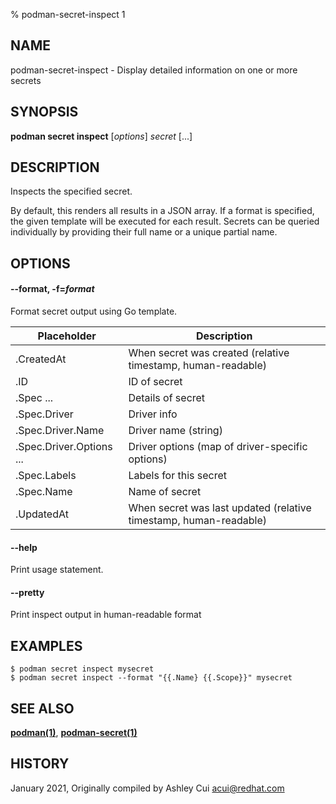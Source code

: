 % podman-secret-inspect 1

## NAME

podman\-secret\-inspect - Display detailed information on one or more secrets

## SYNOPSIS

**podman secret inspect** [*options*] _secret_ [...]

## DESCRIPTION

Inspects the specified secret.

By default, this renders all results in a JSON array. If a format is specified, the given template will be executed for each result.
Secrets can be queried individually by providing their full name or a unique partial name.

## OPTIONS

#### **--format**, **-f**=_format_

Format secret output using Go template.

| **Placeholder**          | **Description**                                                   |
| ------------------------ | ----------------------------------------------------------------- |
| .CreatedAt               | When secret was created (relative timestamp, human-readable)      |
| .ID                      | ID of secret                                                      |
| .Spec ...                | Details of secret                                                 |
| .Spec.Driver             | Driver info                                                       |
| .Spec.Driver.Name        | Driver name (string)                                              |
| .Spec.Driver.Options ... | Driver options (map of driver-specific options)                   |
| .Spec.Labels             | Labels for this secret                                            |
| .Spec.Name               | Name of secret                                                    |
| .UpdatedAt               | When secret was last updated (relative timestamp, human-readable) |

#### **--help**

Print usage statement.

#### **--pretty**

Print inspect output in human-readable format

## EXAMPLES

```
$ podman secret inspect mysecret
$ podman secret inspect --format "{{.Name} {{.Scope}}" mysecret
```

## SEE ALSO

**[podman(1)](podman.md)**, **[podman-secret(1)](podman-secret.md)**

## HISTORY

January 2021, Originally compiled by Ashley Cui <acui@redhat.com>
